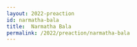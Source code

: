```yaml
---
layout: 2022-preaction
id: narmatha-bala
title:  Narmatha Bala
permalink: /2022/preaction/narmatha-bala
---
```


